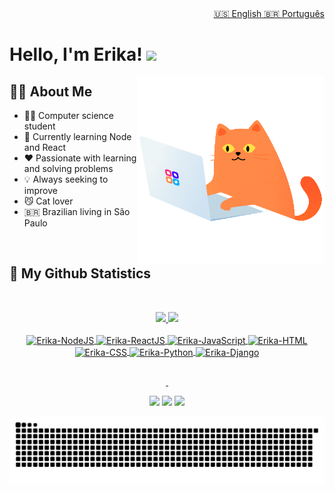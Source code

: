 <div align="right">
  <table align="right">
   <tr><a href="README.md"> 🇺🇸 English</a></tr>
   <tr><a href="README_pt.md"> 🇧🇷 Português</a></tr>
  </table>
</div>

# Hello, I'm Erika! <img src="https://media.giphy.com/media/hvRJCLFzcasrR4ia7z/giphy.gif" width="30px">

<img align="right" alt="cat-coding" src="https://raw.githubusercontent.com/erika0liveira/erika0liveira/main/coding.gif?token=GHSAT0AAAAAABRCXJJAJTSBF4V6XUE7Q3JQYQLDBAQ" width="300px" />

## 👧🏻 About Me
  - 👩‍💻 Computer science student
  - 🌱 Currently learning Node and React
  - ❤️ Passionate with learning and solving problems
  - 💡 Always seeking to improve
  - 😼 Cat lover
  - 🇧🇷 Brazilian living in São Paulo

&nbsp;
## 📖 My Github Statistics
&nbsp;
<div align="center">
  <a href="https://github.com/erika0liveira">
  <img height="180em" src="https://github-readme-stats.vercel.app/api?username=erika0liveira&show_icons=true&theme=dracula&include_all_commits=true&count_private=true"/>
  <img height="180em" src="https://github-readme-stats.vercel.app/api/top-langs/?username=erika0liveira&layout=compact&langs_count=7&theme=dracula"/>
    
  <div style="display: inline_block"><br>
    <img align="center" alt="Erika-NodeJS" height="30" width="40" src="https://cdn.jsdelivr.net/gh/devicons/devicon/icons/nodejs/nodejs-original.svg" />
    <img align="center" alt="Erika-ReactJS" height="30" width="40" src="https://cdn.jsdelivr.net/gh/devicons/devicon/icons/react/react-original.svg" />
    <img align="center" alt="Erika-JavaScript" height="30" width="40" src="https://cdn.jsdelivr.net/gh/devicons/devicon/icons/javascript/javascript-original.svg" />
    <img align="center" alt="Erika-HTML" height="30" width="40" src="https://cdn.jsdelivr.net/gh/devicons/devicon/icons/html5/html5-plain-wordmark.svg" />
    <img align="center" alt="Erika-CSS" height="30" width="40" src="https://cdn.jsdelivr.net/gh/devicons/devicon/icons/css3/css3-plain-wordmark.svg" />
    <img align="center" alt="Erika-Python" height="30" width="40" src="https://cdn.jsdelivr.net/gh/devicons/devicon/icons/python/python-original.svg" />
    <img align="center" alt="Erika-Django" height="60" width="40" src="https://cdn.jsdelivr.net/gh/devicons/devicon/icons/django/django-original.svg" />
</div>

##
&nbsp;
    
<div>
  <a href="https://www.instagram.com/_erika0liveira/" target="_blank"><img src="https://img.shields.io/badge/-Instagram-%23E4405F?style=for-the-badge&logo=instagram&logoColor=white" target="_blank"></a>
  <a href="https://www.linkedin.com/in/erika-a-oliveira" target="_blank"><img src="https://img.shields.io/badge/-LinkedIn-%230077B5?style=for-the-badge&logo=linkedin&logoColor=white" target="_blank"></a> 
  <a href = "mailto:erikaalves018@gmail.com"><img src="https://img.shields.io/badge/-Gmail-%23333?style=for-the-badge&logo=gmail&logoColor=white" target="_blank">
  
  ![Snake animation](https://github.com/erika0liveira/erika0liveira/blob/output/github-contribution-grid-snake.svg)
 
</div>
